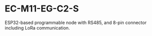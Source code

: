 # EC-M11-EG-C2-S
ESP32-based programmable node with RS485, and 8-pin connector including LoRa communication.
